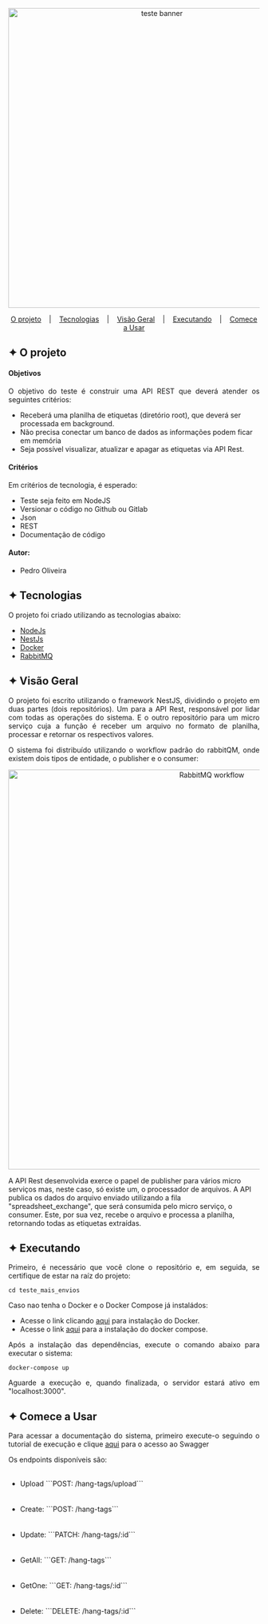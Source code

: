<p align="middle">
<img alt="teste banner" src="https://github.com/pedrohso7/teste_mais_envios/assets/32853995/9bd8a03e-e7b3-4077-9040-14daa044eefa" width="600"/>
</p>

         
<p align="center">
  <a href="#-O projeto">O projeto</a>
  &nbsp;&nbsp;&nbsp;|&nbsp;&nbsp;&nbsp;
  <a href="#-Tecnologias">Tecnologias</a>
  &nbsp;&nbsp;&nbsp;|&nbsp;&nbsp;&nbsp;
  <a href="#-Visão Geral">Visão Geral</a>
  &nbsp;&nbsp;&nbsp;|&nbsp;&nbsp;&nbsp;
  <a href="#-Executando">Executando</a>
  &nbsp;&nbsp;&nbsp;|&nbsp;&nbsp;&nbsp;
  <a href="#-Comece a Usar">Comece a Usar</a>
</p>

## ✦ O projeto
<h4>Objetivos</h4>
<p align="justify">
O objetivo do teste é construir uma API REST que deverá atender os seguintes critérios:
<ul>
<li>Receberá uma planilha de etiquetas (diretório root), que deverá ser processada em background.</li>
<li>Não precisa conectar um banco de dados as informações podem ficar em memória</li>
<li>Seja possível visualizar, atualizar e apagar as etiquetas via API Rest.</li>
</ul>

<h4>Critérios</h4>
Em critérios de tecnologia, é esperado:
<ul>
<li>Teste seja feito em NodeJS</li>
<li>Versionar o código no Github ou Gitlab</li>
<li>Json</li>
<li>REST</li>
<li>Documentação de código</li>
</ul>
</p>

<h4>Autor:</h4>
<ul>
<li>Pedro Oliveira</li>
</ul>

## ✦ Tecnologias
O projeto foi criado utilizando as tecnologias abaixo:
- [NodeJs](https://nodejs.org/en)
- [NestJs](https://nestjs.com/)
- [Docker](https://www.docker.com/)
- [RabbitMQ](https://www.cloudamqp.com/blog/part1-rabbitmq-for-beginners-what-is-rabbitmq.html?gclid=CjwKCAjwvrOpBhBdEiwAR58-3O1p9B8pD2zkwC9NVNYvtpPdatfvHeF5jzb3jih2DTDnsmKdnw4bLRoCGbcQAvD_BwE)

## ✦ Visão Geral
<p align="justify">
O projeto foi escrito utilizando o framework NestJS, dividindo o projeto em duas partes (dois repositórios). Um para a API Rest, responsável por lidar com todas as operações do sistema. E o outro repositório para um micro serviço cuja a função é receber um arquivo no formato de planilha, processar e retornar os respectivos valores. 
</p>

<p align="justify">
O sistema foi distribuído utilizando o workflow padrão do rabbitQM, onde existem dois tipos de entidade, o publisher e o consumer: 
</p>

<p align="middle">
<img alt="RabbitMQ workflow" src="https://github.com/pedrohso7/teste_mais_envios/assets/32853995/4e1f7acc-d810-4522-a46f-28bb7a471a78" width="800"/>
</p>

A API Rest desenvolvida exerce o papel de publisher para vários micro serviços mas, neste caso, só existe um, o processador de arquivos. A API publica os dados do arquivo enviado utilizando a fila "spreadsheet_exchange", que será consumida pelo micro serviço, o consumer. Este, por sua vez, recebe o arquivo e processa a planilha, retornando todas as etiquetas extraídas.

## ✦ Executando
<p align="justify">
Primeiro, é necessário que você clone o repositório e, em seguida, se certifique de estar na raíz do projeto:
</p>

```
cd teste_mais_envios
```

<p align="justify">
Caso nao tenha o Docker e o Docker Compose já instaládos:
</p>

<ul>
<li>Acesse o link clicando <a href="https://docs.docker.com/engine/install/">aqui</a> para instalação do Docker.</li>
<li>Acesse o link <a href="https://www.digitalocean.com/community/tutorials/how-to-install-and-use-docker-compose-on-ubuntu-20-04">aqui</a> para a instalação do docker compose.</li>
</ul>

<p align="justify">
Após a instalação das dependências, execute o comando abaixo para executar o sistema:
</p>

```
docker-compose up
```

<p align="justify">
Aguarde a execução e, quando finalizada, o servidor estará ativo em "localhost:3000".
</p>

## ✦ Comece a Usar

<p align="justify">
Para acessar a documentação do sistema, primeiro execute-o seguindo o tutorial de execução e clique <a href="http://localhost:3000/api">aqui</a> para o acesso ao Swagger
</p>

<p align="justify">
Os endpoints disponíveis são:
</p>

<ul>
<br><li>Upload
         ```POST: /hang-tags/upload```</li></br>
<br><li>Create: ```POST: /hang-tags```</li></br>
<br><li>Update: ```PATCH: /hang-tags/:id```</li></br>
<br><li>GetAll: ```GET: /hang-tags```</li></br>
<br><li>GetOne: ```GET: /hang-tags/:id```</li></br>
<br><li>Delete: ```DELETE: /hang-tags/:id```</li></br>
</ul>
